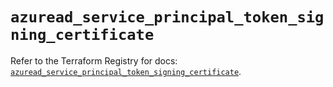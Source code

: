 # `azuread_service_principal_token_signing_certificate`

Refer to the Terraform Registry for docs: [`azuread_service_principal_token_signing_certificate`](https://registry.terraform.io/providers/hashicorp/azuread/2.53.1/docs/resources/service_principal_token_signing_certificate).
